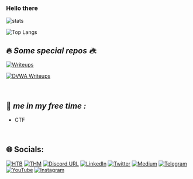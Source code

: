 ### Hello there 

![stats](https://github-readme-stats.vercel.app/api?username=Aftab700&theme=tokyonight&show_icons=true&count_private=true)

![Top Langs](https://github-readme-stats.vercel.app/api/top-langs/?username=Aftab700&layout=compact&theme=codeSTACKr)


## :fire: _Some special repos :fire:_:


[![Writeups](https://github-readme-stats.vercel.app/api/pin/?username=Aftab700&theme=codeSTACKr&repo=Writeups&show_icons=true)](https://github.com/Aftab700/Writeups)

[![DVWA Writeups](https://github-readme-stats.vercel.app/api/pin/?username=Aftab700&theme=aura&repo=DVWA-Writeup&show_icons=true)](https://github.com/Aftab700/DVWA-Writeup)  


<br>

## 💫 _me in my free time :_ 
- CTF

<br>

## 🌐 Socials:

<!-- [![Discord](https://img.shields.io/badge/Discord-%237289DA.svg?logo=discord&logoColor=white)](http://discordapp.com/users/759615120820928513)  -->
<!-- [![Instagram](https://img.shields.io/badge/Instagram-%23E4405F.svg?logo=Instagram&logoColor=white)](https://instagram.com/aftab__sama)  -->
<!-- [![LinkedIn](https://img.shields.io/badge/LinkedIn-%230077B5.svg?logo=linkedin&logoColor=white)](https://linkedin.com/in/aftab-sama)  -->
<!-- [![Medium](https://img.shields.io/badge/Medium-12100E?logo=medium&logoColor=white)](https://medium.com/@Aftab700)  -->
<!-- [![Twitter](https://img.shields.io/badge/Twitter-%231DA1F2.svg?logo=Twitter&logoColor=white)](https://twitter.com/AftabSama700)  -->
<!-- [![Whatsapp](https://img.shields.io/badge/-Whatsapp-000000?style=flat&logo=Whatsapp&logoColor=25D366)](https://wa.me/+919876543210) -->
<!-- [![Portfolio](https://img.shields.io/badge/-Mr.SAGE-000000?style=flat&logo=gnu-bash&logoColor=99e836)]() -->

[![HTB](https://img.shields.io/badge/-HackTheBox-000000?style=plastic&logo=hackthebox)](https://app.hackthebox.com/profile/668328) 
[![THM](https://img.shields.io/badge/-TryHackMe-000000?logo=tryhackme&logoColor=red&style=plastic)](https://tryhackme.com/p/Aftabsama) 
[![Discord URL](https://img.shields.io/badge/-Discord-000000?logo=discord&style=plastic)](http://discordapp.com/users/759615120820928513) 
[![LinkedIn](https://img.shields.io/badge/-LinkedIn-000000?logo=linkedin&style=plastic)](https://linkedin.com/in/aftab-sama) 
[![Twitter](https://img.shields.io/badge/-Twitter-000000?style=plastic&logo=Twitter)](https://twitter.com/AftabSama700) 
[![Medium](https://img.shields.io/badge/-Medium-000000?logo=medium&style=plastic)](https://medium.com/@Aftab700) 
[![Telegram](https://img.shields.io/badge/-Telegram-000000?style=plastic&logo=Telegram)](https://t.me/Jack_Sparrow_1337) 
[![YouTube](https://img.shields.io/badge/-YouTube-000000?style=plastic&logo=YouTube&logoColor=FC2503)](https://youtube.com/@Aftab700) 
[![Instagram](https://img.shields.io/badge/-Instagram-000000?style=plastic&logo=Instagram)](https://instagram.com/aftab__sama) 





<!--
**Aftab700/Aftab700** is a ✨ _special_ ✨ repository because its `README.md` (this file) appears on your GitHub profile.

Here are some ideas to get you started:

- 🔭 I’m currently working on ...
- 🌱 I’m currently learning ...
- 👯 I’m looking to collaborate on ...
- 🤔 I’m looking for help with ...
- 💬 Ask me about ...
- 📫 How to reach me: ...
- 😄 Pronouns: ...
- ⚡ Fun fact: ...
-->
